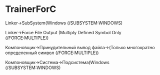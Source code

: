 # TrainerForC

Linker->SubSystem(Windows (/SUBSYSTEM:WINDOWS)

Linker->Force File Output (Multiply Defined Symbol Only (/FORCE:MULTIPLE))

Компоновщик->Принудительный вывод файла->(Только многократно  определенный символ (/FORCE:MULTIPLE))

Компоновщик->Система->Подсистема(Windows (/SUBSYSTEM:WINDOWS)
